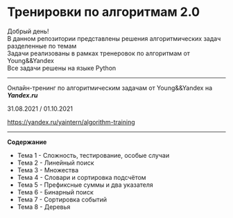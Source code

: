 # Тренировки по алгоритмам 2.0  

  
Добрый день!  
В данном репозитории представлены решения алгоритмических задач разделенные по темам  
Задачи реализованы в рамках тренеровок по алгоритмам от Young&&Yandex  
Все задачи решены на языке Python  

---
  
Онлайн-тренинг по алгоритмическим задачам от Young&&Yandex на ***Yandex.ru***  
 
31.08.2021 / 01.10.2021  
  
https://yandex.ru/yaintern/algorithm-training  
  
---
  
**Содержание**  
 - Тема 1 - Сложность, тестирование, особые случаи
 - Тема 2 - Линейный поиск
 - Тема 3 - Множества
 - Тема 4 - Словари и сортировка подсчётом
 - Тема 5 - Префиксные суммы и два указателя
 - Тема 6 - Бинарный поиск 
 - Тема 7 - Сортировка событий
 - Тема 8 - Деревья
